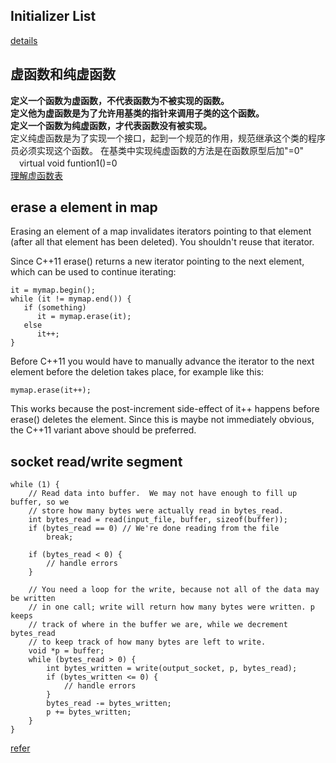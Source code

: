 ## Initializer List
[details](https://www.geeksforgeeks.org/when-do-we-use-initializer-list-in-c/)

## 虚函数和纯虚函数
**定义一个函数为虚函数，不代表函数为不被实现的函数。<br>**
**定义他为虚函数是为了允许用基类的指针来调用子类的这个函数。<br>**
**定义一个函数为纯虚函数，才代表函数没有被实现。<br>**
定义纯虚函数是为了实现一个接口，起到一个规范的作用，规范继承这个类的程序员必须实现这个函数。
在基类中实现纯虚函数的方法是在函数原型后加"=0"<br>
　virtual void funtion1()=0<br>
[理解虚函数表](https://www.jianshu.com/p/64f3b9c22898)

## erase a element in map
Erasing an element of a map invalidates iterators pointing to that element (after all that element has been deleted). You shouldn't reuse that iterator.

Since C++11 erase() returns a new iterator pointing to the next element, which can be used to continue iterating:
```
it = mymap.begin();
while (it != mymap.end()) {
   if (something)
      it = mymap.erase(it);
   else
      it++;
}
```
Before C++11 you would have to manually advance the iterator to the next element before the deletion takes place, for example like this:
```
mymap.erase(it++);
```

This works because the post-increment side-effect of it++ happens before erase() deletes the element. Since this is maybe not immediately obvious, the C++11 variant above should be preferred.

## socket read/write segment
```
while (1) {
    // Read data into buffer.  We may not have enough to fill up buffer, so we
    // store how many bytes were actually read in bytes_read.
    int bytes_read = read(input_file, buffer, sizeof(buffer));
    if (bytes_read == 0) // We're done reading from the file
        break;

    if (bytes_read < 0) {
        // handle errors
    }

    // You need a loop for the write, because not all of the data may be written
    // in one call; write will return how many bytes were written. p keeps
    // track of where in the buffer we are, while we decrement bytes_read
    // to keep track of how many bytes are left to write.
    void *p = buffer;
    while (bytes_read > 0) {
        int bytes_written = write(output_socket, p, bytes_read);
        if (bytes_written <= 0) {
            // handle errors
        }
        bytes_read -= bytes_written;
        p += bytes_written;
    }
}
```
[refer](https://stackoverflow.com/questions/2014033/send-and-receive-a-file-in-socket-programming-in-linux-with-c-c-gcc-g)
